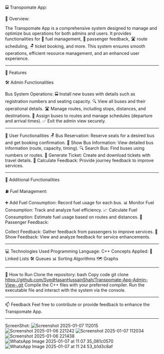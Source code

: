 🚍 Transpomate App:

🌟 Overview:

The Transpomate App is a comprehensive system designed to manage and optimize bus operations for both admins and users. It provides functionalities for 🚦 fuel management, 🧾 passenger feedback, 🛣️ route scheduling, 🪑 ticket booking, and more. This system ensures smooth operations, efficient resource management, and an enhanced user experience.

----


🔑 Features

🛠️ Admin Functionalities

Bus System Operations:
🚍 Install new buses with details such as registration numbers and seating capacity.
🔍 View all buses and their operational details.
🛣️ Manage routes, including stops, distances, and destinations.
📅 Assign buses to routes and manage schedules (departure and arrival times).
✅ Exit the admin view securely.

----

👥 User Functionalities
🪑 Bus Reservation: Reserve seats for a desired bus and get booking confirmation.
🚌 Show Bus Information: View detailed bus information (route, capacity, timing).
🔍 Search Bus: Find buses using numbers or routes.
🎫 Generate Ticket: Create and download tickets with travel details.
📝 Calculate Feedback: Provide journey feedback to improve services.

-----

🔧 Additional Functionalities

⛽ Fuel Management:

➕ Add Fuel Consumption: Record fuel usage for each bus.
📊 Monitor Fuel Consumption: Track and analyze fuel efficiency.
📈 Calculate Fuel Consumption: Estimate fuel usage based on routes and distances.
📝 Passenger Feedback:

Collect Feedback: Gather feedback from passengers to improve services.
📄 Show Feedback: View and analyze feedback for service enhancements.

-----


💻 Technologies Used
Programming Language: C++
Concepts Applied:
🔗 Linked Lists
🛠️ Queues
📊 Sorting Algorithms
🗺️ Graphs

-----

🚀 How to Run
Clone the repository: 
bash
Copy code
git clone https://github.com/SyedHasanHussainShah/Transpomate-App-Admin-View-.git
Compile the C++ files with your preferred compiler.
Run the executable file and interact with the system via the console.

-----

📫 Feedback
Feel free to contribute or provide feedback to enhance the Transpomate App.

-----

ScreenShot:
![Screenshot 2025-01-07 112015](https://github.com/user-attachments/assets/91c00edd-faaf-4505-b32b-dcf04adb0998)
![Screenshot 2025-01-06 221242](https://github.com/user-attachments/assets/f91875f6-36a2-44f1-8f17-059789ad0187)
![Screenshot 2025-01-07 112034](https://github.com/user-attachments/assets/458123d0-ccd7-4756-9cb4-eeb945af110a)
![Screenshot 2025-01-06 221438](https://github.com/user-attachments/assets/c4d4e523-4ec1-4d84-a095-4c78414f4bdc)
![WhatsApp Image 2025-01-07 at 11 07 35_081c0570](https://github.com/user-attachments/assets/7719e8cd-2929-4d14-aec7-406b67e0d515)
![WhatsApp Image 2025-01-07 at 11 24 53_b1d3c8af](https://github.com/user-attachments/assets/8c71b559-ae7e-457a-86d9-c60b0e159f09)







